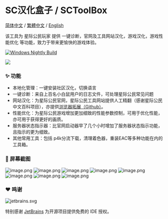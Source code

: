 # SC汉化盒子 / SCToolBox
 
[简体中文](https://github.com/StarCitizenToolBox/app/blob/main/README.md) / [繁體中文](https://github.com/StarCitizenToolBox/app/blob/main/README_zh-TW.md) / [English](https://github.com/StarCitizenToolBox/app/blob/main/README_en.md)

该工具为 星际公民玩家 提供 一键诊断，官网及工具网站汉化，游戏汉化，游戏性能优化 等功能，致力于带来更愉快的游戏体验。 

[![Windows Nightly Build](https://github.com/StarCitizenToolBox/app/actions/workflows/windows_nightly.yml/badge.svg)](https://github.com/StarCitizenToolBox/app/actions/workflows/windows_nightly.yml)

[![](https://get.microsoft.com/images/zh-cn%20dark.svg)](https://apps.microsoft.com/detail/9NF3SWFWNKL1?launch=true)

### ✨ 功能
- 本地化管理：一键安装社区汉化，切换语言
- 一键诊断：来自上百名小白鼠用户的日志文件，可处理星际公民常见问题
- 网站汉化：为星际公民官网，星际公民工具网站提供人工精翻（感谢星际公民中文百科项目），亦提供[浏览器拓展（Github）](https://github.com/xkeyC/StarCitizenBoxBrowserEx )。
- 性能优化：为星际公民游戏增加更加细致的性能参数控制，可用于优化性能，亦可用于获得更好的画质。
- 服务器状态指示器：比官网启动器早了几个小时增加了服务器状态指示功能，且指示的更为细致。
- 其他常用工具：包括 p4k分流下载，清理着色器，重装EAC等多种功能在内的工具箱。

### 📸 屏幕截图
![image.png](https://s2.loli.net/2024/05/06/kX2nxsCp3y71lo4.png)
![image.png](https://s2.loli.net/2024/05/06/LIxt6D3WjJeXh5r.png)
![image.png](https://s2.loli.net/2024/05/06/FDXgTIP9HaL5QiW.png)
![image.png](https://s2.loli.net/2024/05/06/q6tSos41xCEAIju.png)
![image.png](https://s2.loli.net/2024/05/06/JScI2sXTFea3tKY.png)
![image.png](https://s2.loli.net/2024/05/06/kMXZrAunSV48YhK.png)
![image.png](https://s2.loli.net/2024/05/06/CAvKrsXmtpRh8Iw.png)
![image.png](https://s2.loli.net/2024/05/06/ZnYy7XpM69rboWP.png)
### ❤️ 鸣谢
![jetbrains.svg](https://resources.jetbrains.com/storage/products/company/brand/logos/jb_beam.svg) 

特别感谢 [JetBrains](https://www.jetbrains.com/?from=SCToolbox) 为开源项目提供免费的 IDE 授权。
